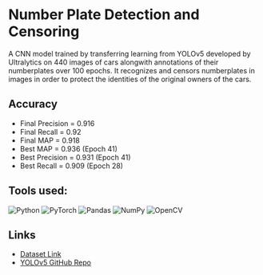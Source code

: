 # Number Plate Detection and Censoring

A CNN model trained by transferring learning from YOLOv5 developed by Ultralytics on 440 images of cars alongwith annotations of their numberplates over 100 epochs. It recognizes and censors numberplates in images in order to protect the identities of the original owners of the cars.

## Accuracy

* Final Precision = 0.916
* Final Recall = 0.92
* Final MAP = 0.918
* Best MAP = 0.936 (Epoch 41)
* Best Precision = 0.931 (Epoch 41)
* Best Recall = 0.909 (Epoch 28)

## Tools used:
![Python](https://img.shields.io/badge/Python-FFD43B?style=for-the-badge&logo=python&logoColor=blue)
![PyTorch](https://img.shields.io/badge/PyTorch-EE4C2C?style=for-the-badge&logo=PyTorch&logoColor=white)
![Pandas](https://img.shields.io/badge/Pandas-2C2D72?style=for-the-badge&logo=pandas&logoColor=white)
![NumPy](https://img.shields.io/badge/Numpy-777BB4?style=for-the-badge&logo=numpy&logoColor=white)
![OpenCV](https://img.shields.io/badge/OpenCV-27338e?style=for-the-badge&logo=OpenCV&logoColor=white)

## Links

* [Dataset Link](https://www.kaggle.com/datasets/andrewmvd/car-plate-detection)
* [YOLOv5 GitHub Repo](https://github.com/ultralytics/yolov5)
